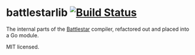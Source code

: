 # battlestarlib [![Build Status](https://travis-ci.com/xyproto/battlestarlib.svg?branch=master)](https://travis-ci.com/xyproto/battlestarlib)

The internal parts of the [Battlestar](https://github.com/xyproto/battlestar) compiler, refactored out and placed into a Go module.

MIT licensed.
